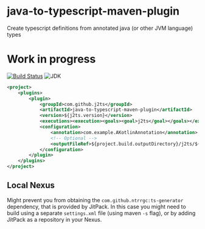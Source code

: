 # java-to-typescript-maven-plugin
Create typescript definitions from annotated java (or other JVM language) types
# Work in progress
[![Build Status](https://travis-ci.org/j2ts/java-to-typescript-maven-plugin.svg?branch=master)](https://travis-ci.org/j2ts/java-to-typescript-maven-plugin)
![JDK](https://img.shields.io/badge/JDK-%3E%3D1.8-lightgrey.svg)
```xml
<project>
    <plugins>
        <plugin>
            <groupId>com.github.j2ts</groupId>
            <artifactId>java-to-typescript-maven-plugin</artifactId>
            <version>${j2ts.version}</version>
            <executions><execution><goals><goal>j2ts</goal></goals></execution></executions>
            <configuration>
                <annotation>com.example.AKotlinAnnotation</annotation>
                <!-- Optional -->
                <outputFileRef>${project.build.outputDirectory}/j2ts/${project.artifactId}.ts.d</outputFileRef>
            </configuration>
        </plugin>
    </plugins>
</project>
```

## Local Nexus
Might prevent you from obtaining the `com.github.ntrrgc:ts-generator` dependency, that is provided by JitPack.
In this case you might need to build using a separate `settings.xml` file (using maven `-s` flag), or by adding JitPack as a repository in your Nexus. 
